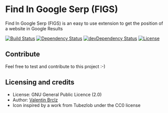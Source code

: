 Find In Google Serp (FIGS)
======
Find In Google Serp (FIGS) is an easy to use extension to get the position of a website in Google Results

[![Build Status](https://api.travis-ci.org/ValentinBrclz/figs.png)](http://travis-ci.org/ValentinBrclz/figs)
[![Dependency Status](https://img.shields.io/david/ValentinBrclz/figs.svg?style=flat)](https://david-dm.org/ValentinBrclz/figs#info=Dependencies)
[![devDependency Status](https://img.shields.io/david/dev/ValentinBrclz/figs.svg?style=flat)](https://david-dm.org/ValentinBrclz/figs#info=devDependencies)
[![License](https://img.shields.io/badge/license-GPLv2-blue.svg?style=flat)](http://opensource.org/licenses/GPL-2.0)

## Contribute
Feel free to test and contribute to this project :-)

## Licensing and credits
* License: GNU General Public Licence (2.0)
* Author: [Valentin Brclz](https://github.com/ValentinBrclz)
* Icon inspired by a work from Tubezlob under the CC0 license
